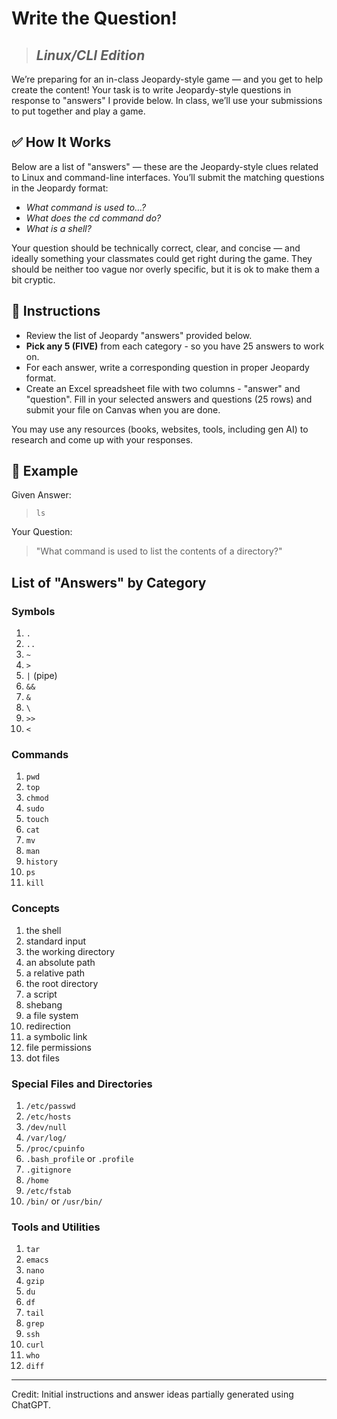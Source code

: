 # Write the Question! 
> ## *Linux/CLI Edition*

We’re preparing for an in-class Jeopardy-style game — and you get to help create the content! Your task is to write Jeopardy-style questions in response to "answers" I provide below. In class, we’ll use your submissions to put together and play a game.

## ✅ How It Works

Below are a list of "answers" — these are the Jeopardy-style clues related to Linux and command-line interfaces. You’ll submit the matching questions in the Jeopardy format:

- *What command is used to…?*
- *What does the cd command do?*
- *What is a shell?*

Your question should be technically correct, clear, and concise — and ideally something your classmates could get right during the game. They should be neither too vague nor overly specific, but it is ok to make them a bit cryptic.

## 🧾 Instructions
- Review the list of Jeopardy "answers" provided below.
- **Pick any 5 (FIVE)** from each category - so you have 25 answers to work on.
- For each answer, write a corresponding question in proper Jeopardy format.
- Create an Excel spreadsheet file with two columns - "answer" and "question". Fill in your selected answers and questions (25 rows) and submit your file on Canvas when you are done.

You may use any resources (books, websites, tools, including gen AI) to research and come up with your responses.

## 📌 Example
Given Answer:
> `ls`

Your Question:
> "What command is used to list the contents of a directory?"


## List of "Answers" by Category

### Symbols
1. `.`
2. `..`
3. `~`
4. `>`
5. `|` (pipe)
6. `&&`
7. `&`
8. `\`
9. `>>`
10. `<`

### Commands
1. `pwd`
2. `top`
3. `chmod`
4. `sudo`
5. `touch`
6. `cat`
7. `mv`
8. `man`
9. `history`
10. `ps`
11. `kill`

### Concepts

1. the shell
2. standard input
3. the working directory
4. an absolute path
5. a relative path
6. the root directory
7. a script
8. shebang
9. a file system
10. redirection
11. a symbolic link
12. file permissions
13. dot files

### Special Files and Directories

1. `/etc/passwd`
2. `/etc/hosts`
3. `/dev/null`
4. `/var/log/`
5. `/proc/cpuinfo`
6. `.bash_profile` or `.profile`
7. `.gitignore`
8. `/home`
9. `/etc/fstab`
10. `/bin/` or `/usr/bin/`

### Tools and Utilities

1. `tar`
2. `emacs`
3. `nano`
4. `gzip`
5. `du`
6. `df`
7. `tail`
8. `grep`
9. `ssh`
10. `curl`
11. `who`
12. `diff`


---
Credit: Initial instructions and answer ideas partially generated using ChatGPT.

